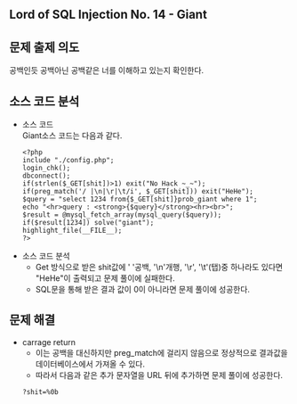 ## Lord of SQL Injection No. 14 - Giant
## 문제 출제 의도
공백인듯 공백아닌 공백같은 너를 이해하고 있는지 확인한다.
## 소스 코드 분석
+ 소스 코드  
Giant소스 코드는 다음과 같다.   
    ~~~ 
    <?php 
    include "./config.php"; 
    login_chk(); 
    dbconnect(); 
    if(strlen($_GET[shit])>1) exit("No Hack ~_~"); 
    if(preg_match('/ |\n|\r|\t/i', $_GET[shit])) exit("HeHe"); 
    $query = "select 1234 from{$_GET[shit]}prob_giant where 1"; 
    echo "<hr>query : <strong>{$query}</strong><hr><br>"; 
    $result = @mysql_fetch_array(mysql_query($query)); 
    if($result[1234]) solve("giant"); 
    highlight_file(__FILE__); 
    ?>
    ~~~
+ 소스 코드 분석
    - Get 방식으로 받은 shit값에  ' '공백, '\n'개행, '\r', '\t'(탭)중 하나라도 있다면 "HeHe"이 출력되고 문제 풀이에 실패한다.
    - SQL문을 통해 받은 결과 값이 0이 아니라면 문제 풀이에 성공한다.
## 문제 해결
+ carrage return
    - 이는 공백을 대신하지만 preg_match에 걸리지 않음으로 정상적으로 결과값을 데이터베이스에서 가져올 수 있다.
    - 따라서 다음과 같은 추가 문자열을 URL 뒤에 추가하면 문제 풀이에 성공한다.
    ~~~
    ?shit=%0b
    ~~~